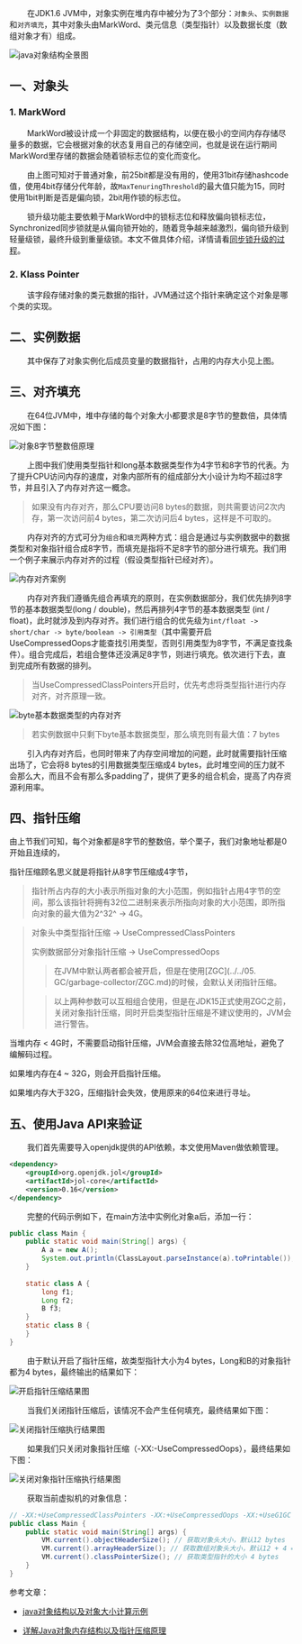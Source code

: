 &nbsp;&nbsp;&nbsp;&nbsp;&nbsp;&nbsp;&nbsp;&nbsp;在JDK1.6 JVM中，对象实例在堆内存中被分为了3个部分：`对象头`、`实例数据`和`对齐填充`，其中对象头由MarkWord、类元信息（类型指针）以及数据长度（数组对象才有）组成。

![java对象结构全景图](../../image/java对象结构全景图.png)

## 一、对象头

### 1. MarkWord

&nbsp;&nbsp;&nbsp;&nbsp;&nbsp;&nbsp;&nbsp;&nbsp;MarkWord被设计成一个非固定的数据结构，以便在极小的空间内存存储尽量多的数据，它会根据对象的状态复用自己的存储空间，也就是说在运行期间MarkWord里存储的数据会随着锁标志位的变化而变化。

&nbsp;&nbsp;&nbsp;&nbsp;&nbsp;&nbsp;&nbsp;&nbsp;由上图可知对于普通对象，前25bit都是没有用的，使用31bit存储hashcode值，使用4bit存储分代年龄，故`MaxTenuringThreshold`的最大值只能为15，同时使用1bit判断是否是偏向锁，2bit用作锁的标志位。

&nbsp;&nbsp;&nbsp;&nbsp;&nbsp;&nbsp;&nbsp;&nbsp;锁升级功能主要依赖于MarkWord中的锁标志位和释放偏向锁标志位，Synchronized同步锁就是从偏向锁开始的，随着竞争越来越激烈，偏向锁升级到轻量级锁，最终升级到重量级锁。本文不做具体介绍，详情请看[同步锁升级的过程](../../../juc/locks/synchronized_lock_escalation.md)。

### 2. Klass Pointer

&nbsp;&nbsp;&nbsp;&nbsp;&nbsp;&nbsp;&nbsp;&nbsp;该字段存储对象的类元数据的指针，JVM通过这个指针来确定这个对象是哪个类的实现。



## 二、实例数据

&nbsp;&nbsp;&nbsp;&nbsp;&nbsp;&nbsp;&nbsp;&nbsp;其中保存了对象实例化后成员变量的数据指针，占用的内存大小见上图。



## 三、对齐填充

&nbsp;&nbsp;&nbsp;&nbsp;&nbsp;&nbsp;&nbsp;&nbsp;在64位JVM中，堆中存储的每个对象大小都要求是8字节的整数倍，具体情况如下图：

![对象8字节整数倍原理](../../image/对象8字节整数倍原理.png)

&nbsp;&nbsp;&nbsp;&nbsp;&nbsp;&nbsp;&nbsp;&nbsp;上图中我们使用类型指针和long基本数据类型作为4字节和8字节的代表。为了提升CPU访问内存的速度，对象内部所有的组成部分大小设计为均不超过8字节，并且引入了内存对齐这一概念。

> 如果没有内存对齐，那么CPU要访问8 bytes的数据，则共需要访问2次内存，第一次访问前4 bytes，第二次访问后4 bytes，这样是不可取的。

&nbsp;&nbsp;&nbsp;&nbsp;&nbsp;&nbsp;&nbsp;&nbsp;内存对齐的方式可分为`组合`和`填充`两种方式：组合是通过与实例数据中的数据类型和对象指针组合成8字节，而填充是指将不足8字节的部分进行填充。我们用一个例子来展示内存对齐的过程（假设类型指针已经对齐）。

![内存对齐案例](../../image/内存对齐案例.png)

&nbsp;&nbsp;&nbsp;&nbsp;&nbsp;&nbsp;&nbsp;&nbsp;内存对齐我们遵循先组合再填充的原则，在实例数据部分，我们优先排列8字节的基本数据类型(long / double)，然后再排列4字节的基本数据类型 (int / float)，此时就涉及到内存对齐。我们进行组合的优先级为`int/float -> short/char -> byte/boolean -> 引用类型`（其中需要开启UseCompressedOops才能查找引用类型，否则引用类型为8字节，不满足查找条件）。组合完成后，若组合整体还没满足8字节，则进行填充。依次进行下去，直到完成所有数据的排列。

> 当UseCompressedClassPointers开启时，优先考虑将类型指针进行内存对齐，对齐原理一致。

![byte基本数据类型的内存对齐](../../image/byte基本数据类型的内存对齐.png)

> 若实例数据中只剩下byte基本数据类型，那么填充则有最大值：7 bytes

&nbsp;&nbsp;&nbsp;&nbsp;&nbsp;&nbsp;&nbsp;&nbsp;引入内存对齐后，也同时带来了内存空间增加的问题，此时就需要指针压缩出场了，它会将8 bytes的引用数据类型压缩成4 bytes，此时堆空间的压力就不会那么大，而且不会有那么多padding了，提供了更多的组合机会，提高了内存资源利用率。



## 四、指针压缩

由上节我们可知，每个对象都是8字节的整数倍，举个栗子，我们对象地址都是0开始且连续的，



指针压缩顾名思义就是将指针从8字节压缩成4字节，



> 指针所占内存的大小表示所指对象的大小范围，例如指针占用4字节的空间，那么该指针将拥有32位二进制来表示所指向对象的大小范围，即所指向对象的最大值为2^32^ -> 4G。





> 对象头中类型指针压缩 -> UseCompressedClassPointers
>
> 实例数据部分对象指针压缩 -> UseCompressedOops
>
> > 在JVM中默认两者都会被开启，但是在使用[ZGC](../../05. GC/garbage-collector/ZGC.md)的时候，会默认关闭指针压缩。
>
> > 以上两种参数可以互相组合使用，但是在JDK15正式使用ZGC之前，关闭对象指针压缩，同时开启类型指针压缩是不建议使用的，JVM会进行警告。





当堆内存 < 4G时，不需要启动指针压缩，JVM会直接去除32位高地址，避免了编解码过程。

如果堆内存在4 ~ 32G，则会开启指针压缩。

如果堆内存大于32G，压缩指针会失效，使用原来的64位来进行寻址。



## 五、使用Java API来验证

&nbsp;&nbsp;&nbsp;&nbsp;&nbsp;&nbsp;&nbsp;&nbsp;我们首先需要导入openjdk提供的API依赖，本文使用Maven做依赖管理。

```xml
<dependency>
    <groupId>org.openjdk.jol</groupId>
	<artifactId>jol-core</artifactId>
    <version>0.16</version>
</dependency>
```

&nbsp;&nbsp;&nbsp;&nbsp;&nbsp;&nbsp;&nbsp;&nbsp;完整的代码示例如下，在main方法中实例化对象a后，添加一行：

```java
public class Main {
    public static void main(String[] args) {
        A a = new A();
        System.out.println(ClassLayout.parseInstance(a).toPrintable());
    }
    
    static class A {
		long f1;
        Long f2;
        B f3;
    }
    static class B {
    }
}
```

&nbsp;&nbsp;&nbsp;&nbsp;&nbsp;&nbsp;&nbsp;&nbsp;由于默认开启了指针压缩，故类型指针大小为4 bytes，Long和B的对象指针都为4 bytes，最终输出的结果如下：

![开启指针压缩结果图](../../image/开启指针压缩结果图.png)

&nbsp;&nbsp;&nbsp;&nbsp;&nbsp;&nbsp;&nbsp;&nbsp;当我们关闭指针压缩后，该情况不会产生任何填充，最终结果如下图：

![关闭指针压缩执行结果图](../../image/关闭指针压缩执行结果图.png)

&nbsp;&nbsp;&nbsp;&nbsp;&nbsp;&nbsp;&nbsp;&nbsp;如果我们只关闭对象指针压缩（-XX:-UseCompressedOops），最终结果如下图：

![关闭对象指针压缩执行结果图](../../image/关闭对象指针压缩执行结果图.png)

&nbsp;&nbsp;&nbsp;&nbsp;&nbsp;&nbsp;&nbsp;&nbsp;获取当前虚拟机的对象信息：

```java
// -XX:+UseCompressedClassPointers -XX:+UseCompressedOops -XX:+UseG1GC
public class Main {
    public static void main(String[] args) {
        VM.current().objectHeaderSize(); // 获取对象头大小，默认12 bytes
        VM.current().arrayHeaderSize(); // 获取数组对象头大小，默认12 + 4 = 16 bytes
        VM.current().classPointerSize(); // 获取类型指针的大小 4 bytes
    }
}
```



参考文章：

- [java对象结构以及对象大小计算示例](https://blog.csdn.net/jinxinxin1314/article/details/106170881)

- [详解Java对象内存结构以及指针压缩原理](https://betheme.net/houduan/28931.html?action=onClick)